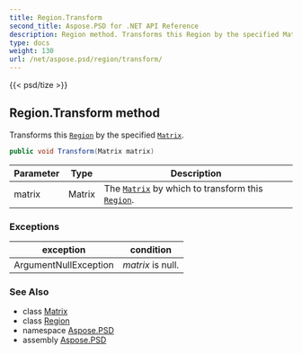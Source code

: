 ```yaml
---
title: Region.Transform
second_title: Aspose.PSD for .NET API Reference
description: Region method. Transforms this Region by the specified Matrix
type: docs
weight: 130
url: /net/aspose.psd/region/transform/
---
```

{{< psd/tize >}}
## Region.Transform method

Transforms this [`Region`](../) by the specified [`Matrix`](../../matrix/).

```csharp
public void Transform(Matrix matrix)
```

| Parameter | Type | Description |
| --- | --- | --- |
| matrix | Matrix | The [`Matrix`](../../matrix/) by which to transform this [`Region`](../). |

### Exceptions

| exception | condition |
| --- | --- |
| ArgumentNullException | *matrix* is null. |

### See Also

* class [Matrix](../../matrix/)
* class [Region](../)
* namespace [Aspose.PSD](../../../aspose.psd/)
* assembly [Aspose.PSD](../../../)


